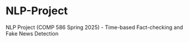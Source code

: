 # NLP-Project
NLP Project (COMP 586 Spring 2025) - Time-based Fact-checking and Fake News Detection
